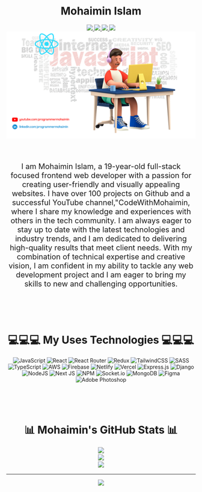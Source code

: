 <h1 align="center">Mohaimin Islam</h1>

<div align="center" >

<a href="https://youtube.com/c/programmermohaimin">
    <img src="https://img.shields.io/badge/YouTube-%23FF0000.svg?logo=YouTube&logoColor=white">
</a>
<a href="https://instagram.com/programmermohaimin">
    <img src="https://img.shields.io/badge/Instagram-%23E4405F.svg?logo=Instagram&logoColor=white">
</a>
<a href="https://linkedin.com/in/programmermohaimin">
    <img src="https://img.shields.io/badge/LinkedIn-%230077B5.svg?logo=linkedin&logoColor=white">
</a>
<a href="https://twitter.com/DevMohaimin">
    <img src="https://img.shields.io/badge/Twitter-%231DA1F2.svg?logo=Twitter&logoColor=white">
</a>

</div>

<img src="./mohaimin.png" alt="Mohaimin" title="Mohaimin">

<p align="center" style="font-size:20px; margin:60px 0px;">I am Mohaimin Islam, a 19-year-old full-stack focused frontend web developer with a passion for creating user-friendly and visually appealing websites. I have over 100 projects on Github and a successful YouTube channel,"CodeWithMohaimin, where I share my knowledge and experiences with others in the tech community. I am always eager to stay up to date with the latest technologies and industry trends, and I am dedicated to delivering high-quality results that meet client needs. With my combination of technical expertise and creative vision, I am confident in my ability to tackle any web development project and I am eager to bring my skills to new and challenging opportunities.</p>
<br/>
<h1 align="center">💻💻💻 My Uses Technologies 💻💻💻</h1>

<div align="center">

![JavaScript](https://img.shields.io/badge/javascript-%23323330.svg?style=for-the-badge&logo=javascript&logoColor=%23F7DF1E) ![React](https://img.shields.io/badge/react-%2320232a.svg?style=for-the-badge&logo=react&logoColor=%2361DAFB) ![React Router](https://img.shields.io/badge/React_Router-CA4245?style=for-the-badge&logo=react-router&logoColor=white) ![Redux](https://img.shields.io/badge/redux-%23593d88.svg?style=for-the-badge&logo=redux&logoColor=white) ![TailwindCSS](https://img.shields.io/badge/tailwindcss-%2338B2AC.svg?style=for-the-badge&logo=tailwind-css&logoColor=white) ![SASS](https://img.shields.io/badge/SASS-hotpink.svg?style=for-the-badge&logo=SASS&logoColor=white) ![TypeScript](https://img.shields.io/badge/typescript-%23007ACC.svg?style=for-the-badge&logo=typescript&logoColor=white) ![AWS](https://img.shields.io/badge/AWS-%23FF9900.svg?style=for-the-badge&logo=amazon-aws&logoColor=white) ![Firebase](https://img.shields.io/badge/firebase-%23039BE5.svg?style=for-the-badge&logo=firebase) ![Netlify](https://img.shields.io/badge/netlify-%23000000.svg?style=for-the-badge&logo=netlify&logoColor=#00C7B7) ![Vercel](https://img.shields.io/badge/vercel-%23000000.svg?style=for-the-badge&logo=vercel&logoColor=white) ![Express.js](https://img.shields.io/badge/express.js-%23404d59.svg?style=for-the-badge&logo=express&logoColor=%2361DAFB) ![Django](https://img.shields.io/badge/django-%23092E20.svg?style=for-the-badge&logo=django&logoColor=white) ![NodeJS](https://img.shields.io/badge/node.js-6DA55F?style=for-the-badge&logo=node.js&logoColor=white) ![Next JS](https://img.shields.io/badge/Next-black?style=for-the-badge&logo=next.js&logoColor=white) ![NPM](https://img.shields.io/badge/NPM-%23000000.svg?style=for-the-badge&logo=npm&logoColor=white) ![Socket.io](https://img.shields.io/badge/Socket.io-black?style=for-the-badge&logo=socket.io&badgeColor=010101) ![MongoDB](https://img.shields.io/badge/MongoDB-%234ea94b.svg?style=for-the-badge&logo=mongodb&logoColor=white) ![Figma](https://img.shields.io/badge/figma-%23F24E1E.svg?style=for-the-badge&logo=figma&logoColor=white) ![Adobe Photoshop](https://img.shields.io/badge/adobephotoshop-%2331A8FF.svg?style=for-the-badge&logo=adobephotoshop&logoColor=white)

</div>
<br/><br/><br/>
<h1 align="center">📊 Mohaimin's GitHub Stats 📊 </h1>

<div align="center">

![](https://github-readme-stats.vercel.app/api?username=codewithmohaimin&theme=vue-dark&hide_border=false&include_all_commits=true&count_private=true)<br/>
![](https://github-readme-streak-stats.herokuapp.com/?user=codewithmohaimin&theme=vue-dark&hide_border=false)<br/>
![](https://github-readme-stats.vercel.app/api/top-langs/?username=codewithmohaimin&theme=vue-dark&hide_border=false&include_all_commits=true&count_private=true&layout=compact)

---
[![](https://visitcount.itsvg.in/api?id=codewithmohaimin&icon=0&color=0)](https://visitcount.itsvg.in)

<!-- Proudly created with GPRM ( https://gprm.itsvg.in ) -->

</div>
